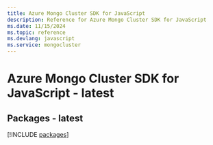 ```yaml
---
title: Azure Mongo Cluster SDK for JavaScript
description: Reference for Azure Mongo Cluster SDK for JavaScript
ms.date: 11/15/2024
ms.topic: reference
ms.devlang: javascript
ms.service: mongocluster
---
```

# Azure Mongo Cluster SDK for JavaScript - latest
## Packages - latest
[!INCLUDE [packages](mongo-cluster-index.md)]